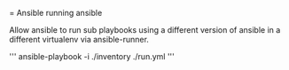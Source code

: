 = Ansible running ansible

Allow ansible to run sub playbooks using a different version of ansible in a different virtualenv via ansible-runner.

'''
ansible-playbook -i ./inventory ./run.yml
'''
